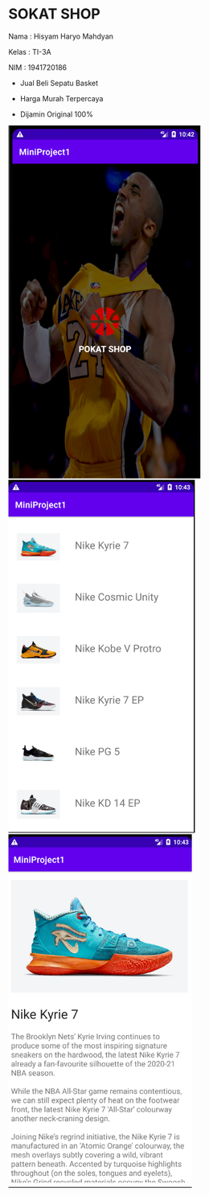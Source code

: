 # SOKAT SHOP

Nama  : Hisyam Haryo Mahdyan

Kelas : TI-3A

NIM   : 1941720186

* Jual Beli Sepatu Basket

* Harga Murah Terpercaya

* Dijamin Original 100%

![](assets/ss1.png)
![](assets/ss2.png)
![](assets/ss3.png)
